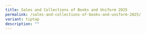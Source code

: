 ```yaml
---
title: Sales and Collections of Books and Uniform 2025
permalink: /sales-and-collections-of-books-and-uniform-2025/
variant: tiptap
description: ""
---
```


